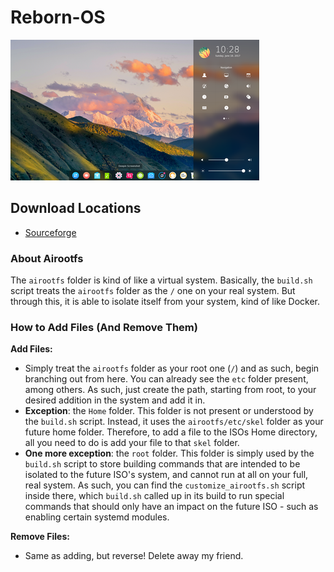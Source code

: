 # Reborn-OS
![Deepin_Image](/images/deepin.png)

## Download Locations ##
- <a href="https://sourceforge.net/projects/antergos-deepin/" class="button">Sourceforge</a> 

### About Airootfs

The `airootfs` folder is kind of like a virtual system. Basically, the `build.sh` script treats the `airootfs` folder as the `/` one on your real system. But through this, it is able to isolate itself from your system, kind of like Docker. 

### How to Add Files (And Remove Them)

**Add Files:**
- Simply treat the `airootfs` folder as your root one (`/`) and as such, begin branching out from here. You can already see the `etc` folder present, among others. As such, just create the path, starting from root, to your desired addition in the system and add it in.
- **Exception**: the `Home` folder. This folder is not present or understood by the `build.sh` script. Instead, it uses the `airootfs/etc/skel` folder as your future home folder. Therefore, to add a file to the ISOs Home directory, all you need to do is add your file to that `skel` folder.
- **One more exception**: the `root` folder. This folder is simply used by the `build.sh` script to store building commands that are intended to be isolated to the future ISO's system, and cannot run at all on your full, real system. As such, you can find the `customize_airootfs.sh` script inside there, which `build.sh` called up in its build to run special commands that should only have an impact on the future ISO - such as enabling certain systemd modules.

**Remove Files:**
- Same as adding, but reverse! Delete away my friend.
